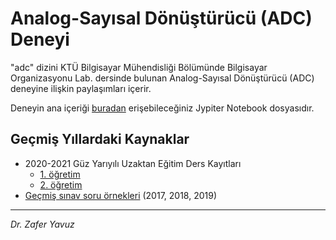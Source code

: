 # Analog-Sayısal Dönüştürücü (ADC) Deneyi

"adc" dizini KTÜ Bilgisayar Mühendisliği Bölümünde Bilgisayar Organizasyonu Lab. dersinde bulunan Analog-Sayısal Dönüştürücü (ADC) deneyine ilişkin paylaşımları içerir.

Deneyin ana içeriği [buradan](https://github.com/zyavuz610/labs_inKTU/blob/master/1_computer_org_lab/adc/analog_digital_converter(ADC).ipynb) erişebileceğiniz Jypiter Notebook dosyasıdır.

## Geçmiş Yıllardaki Kaynaklar
- 2020-2021 Güz Yarıyılı Uzaktan Eğitim Ders Kayıtları
  - [1. öğretim](https://ktu2.adobeconnect.com/_a3703744362/pya079kvw8xy/?session=em2breezwpyce4pqixwzhrsz)
  - [2. öğretim](https://ktu2.adobeconnect.com/_a3703744362/pb4ucsyrvibe/?session=em2breezkarqzv8ehawr85sy)
- [Geçmiş sınav soru örnekleri](https://github.com/zyavuz610/labs_inKTU/tree/master/1_computer_org_lab/adc/pastexams) (2017, 2018, 2019)

---

_Dr. Zafer Yavuz_

